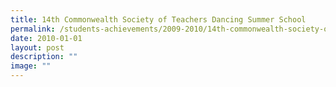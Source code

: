 ```yaml
---
title: 14th Commonwealth Society of Teachers Dancing Summer School
permalink: /students-achievements/2009-2010/14th-commonwealth-society-of-teachers-dancing-summer-school/
date: 2010-01-01
layout: post
description: ""
image: ""
---
```

